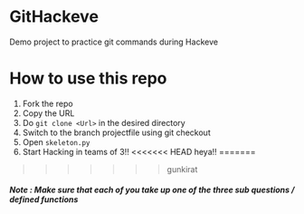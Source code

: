 # GitHackeve
Demo project to practice git commands during Hackeve

# How to use this repo
1. Fork the repo
2. Copy the URL 
2. Do ```git clone <Url>``` in the desired directory
3. Switch to the branch projectfile using git checkout <branch name>
4. Open ```skeleton.py```
5. Start Hacking in teams of 3!!
<<<<<<< HEAD
heya!!
=======

>>>>>>> gunkirat
#####  Note : Make sure that each of you take up one of the three sub questions / defined functions
